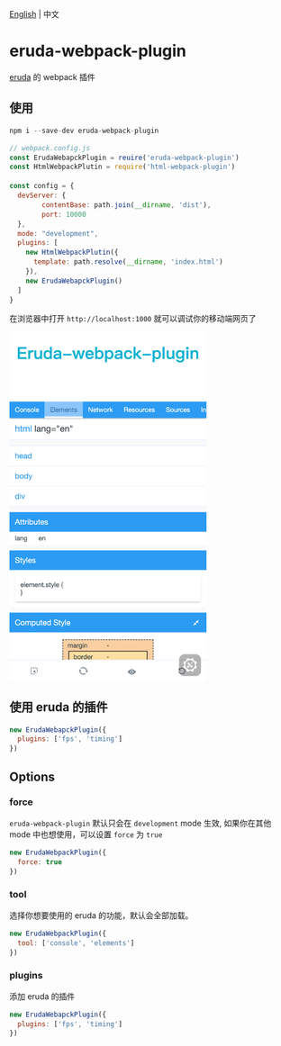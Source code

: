 [English](./README.md) | 中文

# eruda-webpack-plugin

[eruda](https://github.com/liriliri/eruda) 的 webpack 插件

## 使用

```js
npm i --save-dev eruda-webpack-plugin
```

```js
// webpack.config.js
const ErudaWebapckPlugin = reuire('eruda-webpack-plugin')
const HtmlWebpackPlutin = require('html-webpack-plugin')

const config = {
  devServer: {
        contentBase: path.join(__dirname, 'dist'),
        port: 10000
  },
  mode: "development",
  plugins: [
    new HtmlWebpackPlutin({
      template: path.resolve(__dirname, 'index.html')
    }),
    new ErudaWebapckPlugin()
  ]
}
```

在浏览器中打开 `http://localhost:1000` 就可以调试你的移动端网页了

<img  width="350" align="center" src="./screenshot.png" />

## 使用 eruda 的插件

```js
new ErudaWebapckPlugin({
  plugins: ['fps', 'timing']
})
```

## Options

### force


`eruda-webpack-plugin` 默认只会在 `development` mode 生效, 如果你在其他 mode 中也想使用，可以设置 `force` 为 `true`

```js
new ErudaWebpackPlugin({
  force: true
})
```

### tool

选择你想要使用的 eruda 的功能，默认会全部加载。 

```js
new ErudaWebpackPlugin({
  tool: ['console', 'elements']
})
```

### plugins

添加 eruda 的插件

```js
new ErudaWebapckPlugin({
  plugins: ['fps', 'timing']
})
```